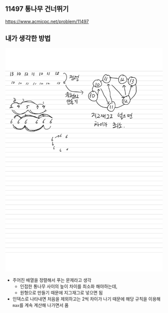 ## 11497 통나무 건너뛰기

<https://www.acmicpc.net/problem/11497>

## 내가 생각한 방법

![이미지](./img.png)

- 주어진 배열을 정렬해서 푸는 문제라고 생각
  - 인접한 통나무 사이의 높이 차이를 최소화 해야하는데,
  - 원형으로 만들기 때문에 지그재그로 넣으면 됨
- 인덱스로 나타내면 처음을 제외하고는 2씩 차이가 나기 때문에 해당 규칙을 이용해 `max`를 계속 계산해 나가면서 품
